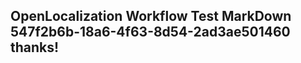 <properties
ms.topic="hero-topic"
ms.test1="hero-topic"
ms.test2="test"/>


## OpenLocalization Workflow Test MarkDown 547f2b6b-18a6-4f63-8d54-2ad3ae501460 thanks!



<!--HONumber=Sep16_HO1-->


